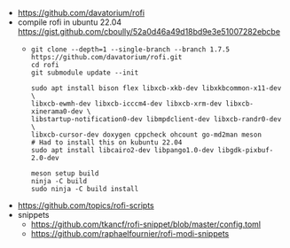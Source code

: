 * https://github.com/davatorium/rofi
* compile rofi in ubuntu 22.04 https://gist.github.com/cboully/52a0d46a49d18bd9e3e51007282ebcbe
    * ```
      git clone --depth=1 --single-branch --branch 1.7.5 https://github.com/davatorium/rofi.git
      cd rofi
      git submodule update --init

      sudo apt install bison flex libxcb-xkb-dev libxkbcommon-x11-dev \
      libxcb-ewmh-dev libxcb-icccm4-dev libxcb-xrm-dev libxcb-xinerama0-dev \
      libstartup-notification0-dev libmpdclient-dev libxcb-randr0-dev \
      libxcb-cursor-dev doxygen cppcheck ohcount go-md2man meson
      # Had to install this on kubuntu 22.04
      sudo apt install libcairo2-dev libpango1.0-dev libgdk-pixbuf-2.0-dev

      meson setup build
      ninja -C build
      sudo ninja -C build install
      ```
* https://github.com/topics/rofi-scripts
* snippets
    * https://github.com/tkancf/rofi-snippet/blob/master/config.toml
    * https://github.com/raphaelfournier/rofi-modi-snippets
